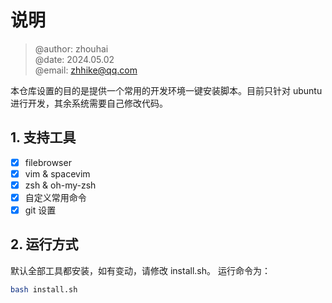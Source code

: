# 说明
> @author: zhouhai \
> @date: 2024.05.02 \
> @email: zhhike@qq.com

本仓库设置的目的是提供一个常用的开发环境一键安装脚本。目前只针对 ubuntu 进行开发，其余系统需要自己修改代码。

## 1. 支持工具
* [x] filebrowser
* [x] vim & spacevim
* [x] zsh & oh-my-zsh   
* [x] 自定义常用命令
* [x] git 设置

## 2. 运行方式
默认全部工具都安装，如有变动，请修改 install.sh。
运行命令为：
```bash
bash install.sh
```
